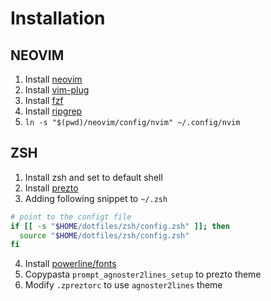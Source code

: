 # Installation

## NEOVIM
  1. Install [neovim][5]
  2. Install [vim-plug][2]
  3. Install [fzf][3]
  4. Install [ripgrep][4]
  5. `ln -s "$(pwd)/neovim/config/nvim" ~/.config/nvim`

## ZSH
  1. Install zsh and set to default shell
  2. Install [prezto][1]
  3. Adding following snippet to `~/.zsh`
  ```sh
  # point to the configt file
  if [[ -s "$HOME/dotfiles/zsh/config.zsh" ]]; then
    source "$HOME/dotfiles/zsh/config.zsh"
  fi
  ```
  4. Install [powerline/fonts][6]
  5. Copypasta `prompt_agnoster2lines_setup` to prezto theme
  6. Modify `.zpreztorc` to use `agnoster2lines` theme

[1]: https://github.com/sorin-ionescu/prezto
[2]: https://github.com/junegunn/vim-plug
[3]: https://github.com/junegunn/fzf
[4]: https://github.com/BurntSushi/ripgrep
[5]: https://github.com/neovim/neovim
[6]: https://github.com/powerline/fonts
